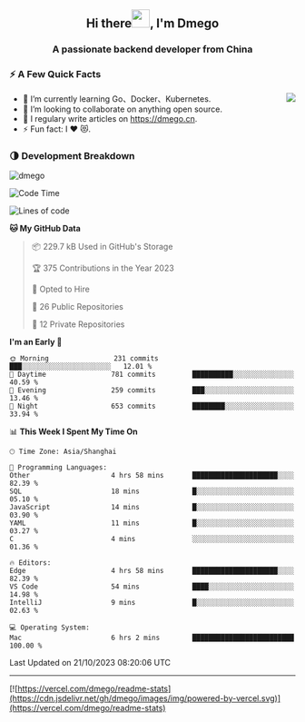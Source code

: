 <h2 align="center">Hi there<img src="https://cdn.jsdelivr.net/gh/dmego/images/img/Hi.gif" height="32" />, I'm Dmego </h2>
<h3 align="center">A passionate backend developer from China</h3>

### ⚡️ A Few Quick Facts

<img align="right" src="https://readme-stats-dmego.vercel.app/api?username=dmego&show_icons=true&icon_color=1573B3&hide_title=true&text_color=718096&bg_color=00000000&hide_border=true"/>

<ul>
    <li> 🌱 I’m currently learning Go、Docker、Kubernetes.</li>
    <li> 👯 I’m looking to collaborate on anything open source.</li>
    <li> 📝 I regulary write articles on <a href="https://dmego.cn">https://dmego.cn</a>.</li>
    <li> ⚡ Fun fact: I ❤️ 😻.</li>
</ul>

### 🌗 Development Breakdown

<img src="https://komarev.com/ghpvc/?username=dmego" alt="dmego" />

<!--START_SECTION:waka-->
![Code Time](http://img.shields.io/badge/Code%20Time-2%2C275%20hrs%2056%20mins-blue)

![Lines of code](https://img.shields.io/badge/From%20Hello%20World%20I%27ve%20Written-680.1%20thousand%20lines%20of%20code-blue)

**🐱 My GitHub Data** 

> 📦 229.7 kB Used in GitHub's Storage 
 > 
> 🏆 375 Contributions in the Year 2023
 > 
> 💼 Opted to Hire
 > 
> 📜 26 Public Repositories 
 > 
> 🔑 12 Private Repositories 
 > 
**I'm an Early 🐤** 

```text
🌞 Morning                231 commits         ███░░░░░░░░░░░░░░░░░░░░░░   12.01 % 
🌆 Daytime                781 commits         ██████████░░░░░░░░░░░░░░░   40.59 % 
🌃 Evening                259 commits         ███░░░░░░░░░░░░░░░░░░░░░░   13.46 % 
🌙 Night                  653 commits         ████████░░░░░░░░░░░░░░░░░   33.94 % 
```


📊 **This Week I Spent My Time On** 

```text
🕑︎ Time Zone: Asia/Shanghai

💬 Programming Languages: 
Other                    4 hrs 58 mins       █████████████████████░░░░   82.39 % 
SQL                      18 mins             █░░░░░░░░░░░░░░░░░░░░░░░░   05.10 % 
JavaScript               14 mins             █░░░░░░░░░░░░░░░░░░░░░░░░   03.90 % 
YAML                     11 mins             █░░░░░░░░░░░░░░░░░░░░░░░░   03.27 % 
C                        4 mins              ░░░░░░░░░░░░░░░░░░░░░░░░░   01.36 % 

🔥 Editors: 
Edge                     4 hrs 58 mins       █████████████████████░░░░   82.39 % 
VS Code                  54 mins             ████░░░░░░░░░░░░░░░░░░░░░   14.98 % 
IntelliJ                 9 mins              █░░░░░░░░░░░░░░░░░░░░░░░░   02.63 % 

💻 Operating System: 
Mac                      6 hrs 2 mins        █████████████████████████   100.00 % 
```


 Last Updated on 21/10/2023 08:20:06 UTC
<!--END_SECTION:waka-->

---

[![https://vercel.com/dmego/readme-stats](https://cdn.jsdelivr.net/gh/dmego/images/img/powered-by-vercel.svg)](https://vercel.com/dmego/readme-stats)


